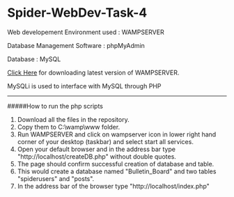 # Spider-WebDev-Task-4
Web developement Environment used : WAMPSERVER

Database Management Software : phpMyAdmin

Database : MySQL

[Click Here](http://www.wampserver.com/en/#download-wrapper) for downloading latest version of WAMPSERVER.

MySQLi is used to interface with MySQL through PHP
***
#####How to run the php scripts
1. Download all the files in the repository.
2. Copy them to C:\wamp\www folder.
3. Run WAMPSERVER and click on wampserver icon in lower right hand corner of your desktop (taskbar) and select start all services.
4. Open your default browser and in the address bar type "http://localhost/createDB.php" without double quotes.
5. The page should confirm successful creation of database and table.
6. This would create a database named "Bulletin_Board" and two tables "spiderusers" and "posts".  
7. In the address bar of the browser type "http://localhost/index.php"
